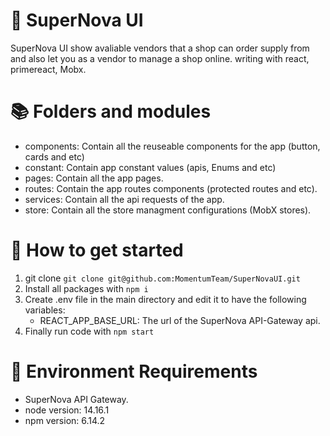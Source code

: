 # 🎉 SuperNova UI
SuperNova UI show avaliable vendors that a shop can order supply from and also let you as a vendor to manage a shop online.
writing with react, primereact, Mobx.

# 📚 Folders and modules
- components: Contain all the reuseable components for the app (button, cards and etc)
- constant: Contain app constant values (apis, Enums and etc)
- pages: Contain all the app pages.
- routes: Contain the app routes components (protected routes and etc).
- services: Contain all the api requests of the app.
- store: Contain all the store managment configurations (MobX stores).

# 🚀 How to get started
1. git clone `git clone git@github.com:MomentumTeam/SuperNovaUI.git`
2. Install all packages with `npm i`
3. Create .env file in the main directory and edit it to have the following variables:
    - REACT_APP_BASE_URL: The url of the SuperNova API-Gateway api.
4. Finally run code with `npm start`

# 📝 Environment Requirements
 - SuperNova API Gateway.
 - node version: 14.16.1
 - npm version: 6.14.2